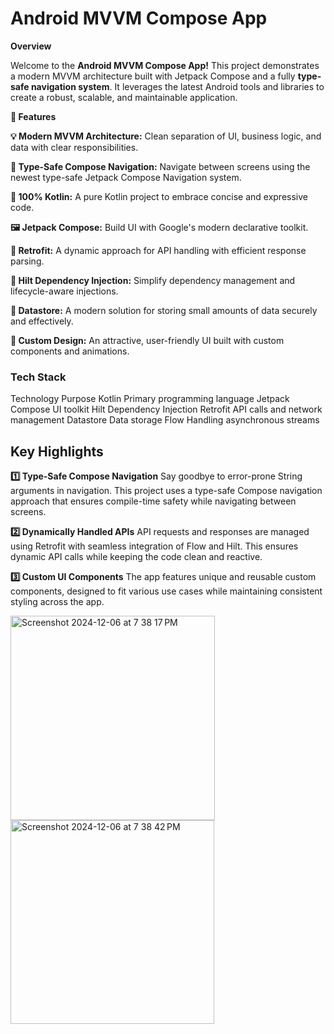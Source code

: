 # Android MVVM Compose App


**Overview**

Welcome to the **Android MVVM Compose App!** This project demonstrates a modern MVVM architecture built with Jetpack Compose and a fully **type-safe navigation system**. It leverages the latest Android tools and libraries to create a robust, scalable, and maintainable application.

**🌟 Features**


**💡 Modern MVVM Architecture:** Clean separation of UI, business logic, and data with clear responsibilities.

**🔗 Type-Safe Compose Navigation:** Navigate between screens using the newest type-safe Jetpack Compose Navigation system.

**🧵 100% Kotlin:** A pure Kotlin project to embrace concise and expressive code.

**🖼️ Jetpack Compose:** Build UI with Google's modern declarative toolkit.

**📡 Retrofit:** A dynamic approach for API handling with efficient response parsing.

**🔑 Hilt Dependency Injection:** Simplify dependency management and lifecycle-aware injections.

**💾 Datastore:** A modern solution for storing small amounts of data securely and effectively.

**🎨 Custom Design:** An attractive, user-friendly UI built with custom components and animations.

### Tech Stack

Technology	Purpose
Kotlin	Primary programming language
Jetpack Compose	UI toolkit
Hilt	Dependency Injection
Retrofit	API calls and network management
Datastore	Data storage
Flow	Handling asynchronous streams

## Key Highlights


**1️⃣ Type-Safe Compose Navigation**
Say goodbye to error-prone String arguments in navigation. This project uses a type-safe Compose navigation approach that ensures compile-time safety while navigating between screens.

**2️⃣ Dynamically Handled APIs**
API requests and responses are managed using Retrofit with seamless integration of Flow and Hilt. This ensures dynamic API calls while keeping the code clean and reactive.

**3️⃣ Custom UI Components**
The app features unique and reusable custom components, designed to fit various use cases while maintaining consistent styling across the app.

<img width="327" alt="Screenshot 2024-12-06 at 7 38 17 PM" src="https://github.com/user-attachments/assets/a628ee92-a33e-4184-ae38-96567c92382e">

<img width="326" alt="Screenshot 2024-12-06 at 7 38 42 PM" src="https://github.com/user-attachments/assets/66bf3e15-0942-4484-ac8c-216fc261d410">
